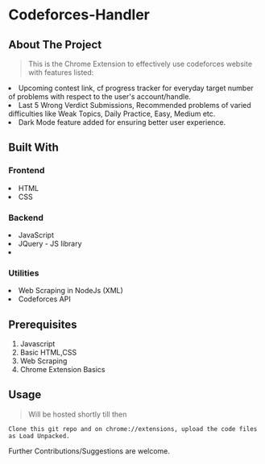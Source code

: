 # Codeforces-Handler
## About The Project
>This is the Chrome Extension to effectively use codeforces website with features listed:

<li>Upcoming contest link, cf progress tracker for everyday target number of problems with respect to the user's account/handle. </li>
<li>Last 5 Wrong Verdict Submissions, Recommended problems of varied difficulties like Weak Topics, Daily Practice, Easy, Medium etc.</li>
<li>Dark Mode feature added for ensuring better user experience.</li>

## Built With
### Frontend
<li>HTML</li>
<li>CSS</li>

### Backend
<li>JavaScript</li>
<li>JQuery - JS library<li>

### Utilities
<li>Web Scraping in NodeJs (XML)</li>
<li>Codeforces API</li>

## Prerequisites
1. Javascript
2. Basic HTML,CSS 
3. Web Scraping
4. Chrome Extension Basics

## Usage
> Will be hosted shortly till then
```
Clone this git repo and on chrome://extensions, upload the code files as Load Unpacked.
```

Further Contributions/Suggestions are welcome.
